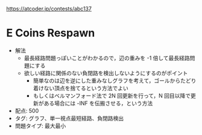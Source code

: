 https://atcoder.jp/contests/abc137

# E Coins Respawn

- 解法
    - 最長経路問題っぽいことがわかるので，辺の重みを -1 倍して最長経路問題にする
    - 欲しい経路に関係のない負閉路を検出しないようにするのがポイント
        - 簡単なのは辺を逆にした重みなしグラフを考えて，ゴールからたどり着けない頂点を捨てるという方法でよい
        - もしくはベルマンフォード法で 2N 回更新を行って，N 回目以降で更新がある場合には -INF を伝搬させる，という方法
- 配点: 500
- タグ: グラフ、単一視点最短経路、負閉路検出
- 問題タイプ: 最大最小